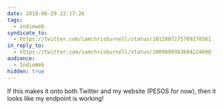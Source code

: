 ```yaml
---
date: 2018-06-29 22:17:26
tags:
  - indieweb
syndicate_to:
  - https://twitter.com/iamchrisburnell/status/1012807275709378561
in_reply_to:
  - https://twitter.com/iamchrisburnell/status/1009809383604224000
audience:
  - IndieWeb
hidden: true
---
```


If this makes it onto both Twitter and my website (PESOS for now), then it looks like my endpoint is working!
